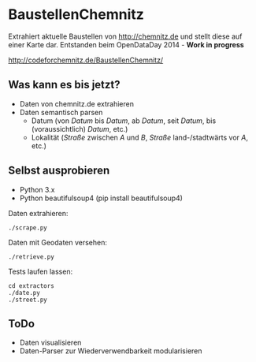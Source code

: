 BaustellenChemnitz
==================

Extrahiert aktuelle Baustellen von http://chemnitz.de und stellt diese auf einer Karte dar. Entstanden beim OpenDataDay 2014 - **Work in progress**

http://codeforchemnitz.de/BaustellenChemnitz/

Was kann es bis jetzt?
----------------------

 * Daten von chemnitz.de extrahieren
 * Daten semantisch parsen
    * Datum (von *Datum* bis *Datum*, ab *Datum*, seit *Datum*, bis (voraussichtlich) *Datum*, etc.)
    * Lokalität (*Straße* zwischen *A* und *B*, *Straße* land-/stadtwärts vor *A*, etc.)

Selbst ausprobieren
-------------------

* Python 3.x
* Python beautifulsoup4 (pip install beautifulsoup4)

Daten extrahieren:

	./scrape.py

Daten mit Geodaten versehen:

	./retrieve.py

Tests laufen lassen:

	cd extractors
	./date.py
	./street.py

ToDo
----

 * Daten visualisieren
 * Daten-Parser zur Wiederverwendbarkeit modularisieren
